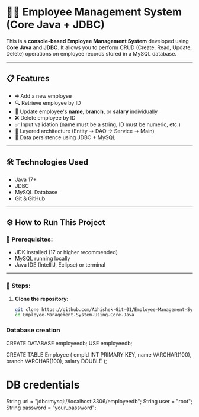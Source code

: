 # 🧑‍💼 Employee Management System (Core Java + JDBC)

This is a **console-based Employee Management System** developed using **Core Java** and **JDBC**. It allows you to perform CRUD (Create, Read, Update, Delete) operations on employee records stored in a MySQL database.

---

## 📋 Features

- ➕ Add a new employee
- 🔍 Retrieve employee by ID
- 📝 Update employee's **name**, **branch**, or **salary** individually
- ❌ Delete employee by ID
- ✅ Input validation (name must be a string, ID must be numeric, etc.)
- 🧩 Layered architecture (Entity → DAO → Service → Main)
- 💾 Data persistence using JDBC + MySQL

---

## 🛠 Technologies Used

- Java 17+
- JDBC
- MySQL Database
- Git & GitHub

---

## ⚙️ How to Run This Project

### 🧰 Prerequisites:
- JDK installed (17 or higher recommended)
- MySQL running locally
- Java IDE (IntelliJ, Eclipse) or terminal

---

### 🏁 Steps:

1. **Clone the repository:**
   ```bash
   git clone https://github.com/Abhishek-Git-01/Employee-Management-System-Using-Core-Java.git
   cd Employee-Management-System-Using-Core-Java

### Database creation
CREATE DATABASE employeedb;
USE employeedb;

CREATE TABLE Employee (
    empId INT PRIMARY KEY,
    name VARCHAR(100),
    branch VARCHAR(100),
    salary DOUBLE
);
# DB credentials
String url = "jdbc:mysql://localhost:3306/employeedb";
String user = "root";
String password = "your_password";
